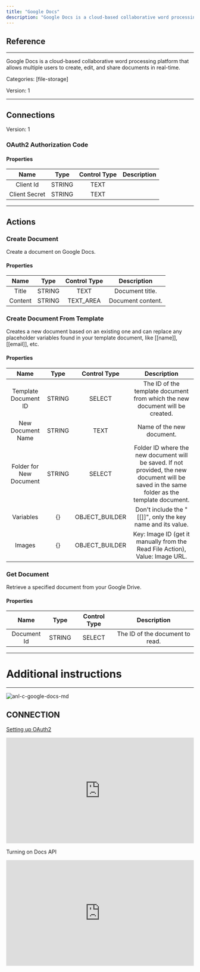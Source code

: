 ```yaml
---
title: "Google Docs"
description: "Google Docs is a cloud-based collaborative word processing platform that allows multiple users to create, edit, and share documents in real-time."
---
```

## Reference
<hr />

Google Docs is a cloud-based collaborative word processing platform that allows multiple users to create, edit, and share documents in real-time.


Categories: [file-storage]


Version: 1

<hr />



## Connections

Version: 1


### OAuth2 Authorization Code

#### Properties

|      Name      |     Type     |     Control Type     |     Description     |
|:--------------:|:------------:|:--------------------:|:-------------------:|
| Client Id | STRING | TEXT  |  |
| Client Secret | STRING | TEXT  |  |





<hr />





## Actions


### Create Document
Create a document on Google Docs.

#### Properties

|      Name      |     Type     |     Control Type     |     Description     |
|:--------------:|:------------:|:--------------------:|:-------------------:|
| Title | STRING | TEXT  |  Document title.  |
| Content | STRING | TEXT_AREA  |  Document content.  |




### Create Document From Template
Creates a new document based on an existing one and can replace any placeholder variables found in your template document, like [[name]], [[email]], etc.

#### Properties

|      Name      |     Type     |     Control Type     |     Description     |
|:--------------:|:------------:|:--------------------:|:-------------------:|
| Template Document ID | STRING | SELECT  |  The ID of the template document from which the new document will be created.  |
| New Document Name | STRING | TEXT  |  Name of the new document.  |
| Folder for New Document | STRING | SELECT  |  Folder ID where the new document will be saved. If not provided, the new document will be saved in the same folder as the template document.  |
| Variables | {} | OBJECT_BUILDER  |  Don't include the "[[]]", only the key name and its value.  |
| Images | {} | OBJECT_BUILDER  |  Key: Image ID (get it manually from the Read File Action), Value: Image URL.  |




### Get Document
Retrieve a specified document from your Google Drive.

#### Properties

|      Name      |     Type     |     Control Type     |     Description     |
|:--------------:|:------------:|:--------------------:|:-------------------:|
| Document Id | STRING | SELECT  |  The ID of the document to read.  |




<hr />

# Additional instructions
<hr />

![anl-c-google-docs-md](https://static.scarf.sh/a.png?x-pxid=44cee406-a4a2-4c9f-80f5-bd560babff6e)
## CONNECTION

[Setting up OAuth2](https://support.google.com/googleapi/answer/6158849?hl=en)

<div style="position:relative;height:0;width:100%;overflow:hidden;z-index:99999;box-sizing:border-box;padding-bottom:calc(50.05219207% + 32px)"><iframe src="https://www.guidejar.com/embed/fec74020-26bb-43dd-814c-f8b907f6f45b?type=1&controls=on" width="100%" height="100%" style="height:100%;position:absolute;inset:0" allowfullscreen frameborder="0"></iframe></div>

Turning on Docs API <div style="position:relative;height:0;width:100%;overflow:hidden;z-index:99999;box-sizing:border-box;padding-bottom:calc(50.05219207% + 32px)"><iframe src="https://www.guidejar.com/embed/2fbfa39b-38f6-43f4-a55d-6f8d0588f6fb?type=1&controls=on" width="100%" height="100%" style="position:absolute;inset:0" allowfullscreen frameborder="0"></iframe></div>
